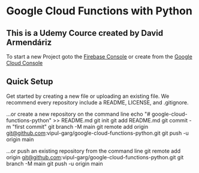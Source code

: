 # Google Cloud Functions with Python

## This is a Udemy Cource created by David Armendáriz

To start a new Project goto the [Firebase Console](https://console.firebase.google.com/) or create from the [Google Cloud Console](https://console.cloud.google.com/)

## Quick Setup
Get started by creating a new file or uploading an existing file. We recommend every repository include a README, LICENSE, and .gitignore.

…or create a new repository on the command line
echo "# google-cloud-functions-python" >> README.md
git init
git add README.md
git commit -m "first commit"
git branch -M main
git remote add origin git@github.com:vipul-garg/google-cloud-functions-python.git
git push -u origin main

…or push an existing repository from the command line
git remote add origin git@github.com:vipul-garg/google-cloud-functions-python.git
git branch -M main
git push -u origin main